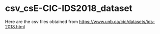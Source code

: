 # csv_csE-CIC-IDS2018_dataset
Here are the csv files obtained from https://www.unb.ca/cic/datasets/ids-2018.html
